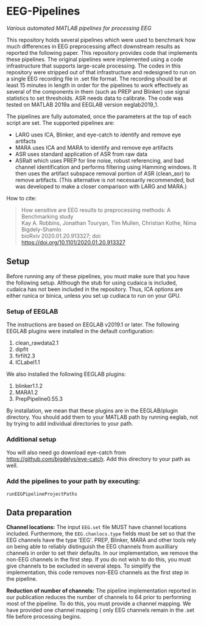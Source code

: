 # EEG-Pipelines
*Various automated MATLAB pipelines for processing EEG*

This repository holds several pipelines which were used to benchmark how
much differences in EEG preprocessing affect downstream results as reported
the following paper. This repository provides code that implements these 
pipelines. The original pipelines were implemented using a code infrastructure
that supports large-scale processing. The codes in this repository were 
stripped out of that infrastructure and redesigned to run on a single EEG
recording file in .set file format. The recording should be at least 15 
minutes in length in order for the pipelines to work effectively as several
of the components in them (such as PREP and Blinker) use signal statistics
to set thresholds. ASR needs data to calibrate.  The code was tested on MATLAB
2019a and EEGLAB version eeglab2019_1. 

The pipelines are fully automated, once the parameters at the top of 
each script are set. The supported pipelines are:
  * LARG uses ICA, Blinker, and eye-catch to identify and remove eye artifacts
  * MARA uses ICA and MARA to identify and remove eye artifacts
  * ASR uses standard application of ASR from raw data
  * ASRalt which uses PREP for line noise, robust referencing, 
    and bad channel identification and performs filtering using Hamming windows. It
	then uses the artifact subspace removal portion of ASR (clean_asr) to remove artifacts.
    (This alternative is not necessarily recommended, but was developed to
     make a closer comparison with LARG and MARA.)

How to cite:
> How sensitive are EEG results to preprocessing methods: A Benchmarking study  
> Kay A. Robbins, Jonathan Touryan, Tim Mullen, Christian Kothe, Nima Bigdely-Shamlo  
> bioRxiv 2020.01.20.913327; doi: https://doi.org/10.1101/2020.01.20.913327 


## Setup
Before running any of these pipelines, you must make sure that you have the following setup.
Although the stub for using cudaica is included, cudaica has not been included in the
repository. Thus, ICA options are either runica or binica, unless you set up cudiaca to run
on your GPU.

### Setup of EEGLAB
The instructions are based on EEGLAB v2019.1 or later. The following
EEGLAB plugins were installed in the default configuration:
 1. clean_rawdata2.1
 2. dipfit
 3. firfilt2.3
 4. ICLabel1.1  

We also installed the following EEGLAB plugins:
 1. blinker1.1.2
 2. MARA1.2
 3. PrepPipeline0.55.3

By installation, we mean that these plugins are in the EEGLAB/plugin directory.
You should add them to your MATLAB path by running eeglab, not by trying to 
add individual directories to your path.

### Additional setup
You will also need go download eye-catch from https://github.com/bigdelys/eye-catch.
Add this directory to your path as well.

### Add the pipelines to your path by executing:
    runEEGPipelineProjectPaths

## Data preparation

**Channel locations:** The input `EEG.set` file MUST have channel locations included. Furthermore, the 
`EEG.chanlocs.type` fields must be set so that the EEG channels have the
type 'EEG'. PREP, Blinker, MARA and other tools
rely on being able to reliably distinguish the EEG channels from auxilliary
channels in order to set their defaults. In our implementation, we remove 
the non-EEG channels in the first step.  If you do not wish to do this, you 
must give channels to be excluded in several steps. To simplify the 
implementation, this code removes non-EEG channels as the first step in the 
pipeline. 

**Reduction of number of channels:** The pipeline implementation reported
in our publication reduces the number of channels to 64 prior to performing
most of the pipeline. To do this, you must provide a channel mapping. We have
provided one channel mapping (
only EEG channels remain in the .set file before processing begins.

